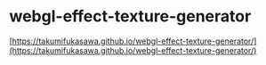# webgl-effect-texture-generator

[https://takumifukasawa.github.io/webgl-effect-texture-generator/](https://takumifukasawa.github.io/webgl-effect-texture-generator/)
